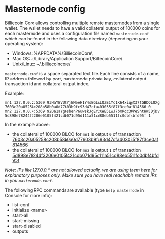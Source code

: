 Masternode config
=======================

Billiecoin Core allows controlling multiple remote masternodes from a single wallet. The wallet needs to have a valid collateral output of 100000 coins for each masternode and uses a configuration file named `masternode.conf` which can be found in the following data directory (depending on your operating system):
 * Windows: %APPDATA%\BilliecoinCore\
 * Mac OS: ~/Library/Application Support/BilliecoinCore/
 * Unix/Linux: ~/.billiecoincore/

`masternode.conf` is a space separated text file. Each line consists of a name, IP address followed by port, masternode private key, collateral output transaction id and collateral output index.

Example:
```
mn1 127.0.0.2:5369 93HaYBVUCYjEMeeH1Y4sBGLALQZE1Yc1K64xiqgX37tGBDQL8Xg 7603c20a05258c208b58b0a0d77603b9fc93d47cfa403035f87f3ce0af814566 0
mn2 127.0.0.4:5369 92Da1aYg6sbenP6uwskJgEY2XWB5LwJ7bXRqc3UPeShtHWJDjDv 5d898e78244f3206e0105f421cdb071d95d111a51cd88eb5511fc0dbf4bfd95f 1
```

In the example above:
* the collateral of 100000 BILCO for `mn1` is output `0` of transaction [7603c20a05258c208b58b0a0d77603b9fc93d47cfa403035f87f3ce0af814566](https://test.explorer.billiecoin.green/tx/7603c20a05258c208b58b0a0d77603b9fc93d47cfa403035f87f3ce0af814566)
* the collateral of 100000 BILCO for `mn2` is output `1` of transaction [5d898e78244f3206e0105f421cdb071d95d111a51cd88eb5511fc0dbf4bfd95f](https://test.explorer.billiecoin.green/tx/5d898e78244f3206e0105f421cdb071d95d111a51cd88eb5511fc0dbf4bfd95f)

_Note: IPs like 127.0.0.* are not allowed actually, we are using them here for explanatory purposes only. Make sure you have real reachable remote IPs in you `masternode.conf`._

The following RPC commands are available (type `help masternode` in Console for more info):
* list-conf
* initialize \<name\>
* start-all
* start-missing
* start-disabled
* outputs
